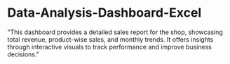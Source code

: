 # Data-Analysis-Dashboard-Excel
"This dashboard provides a detailed sales report for the shop, showcasing total revenue, product-wise sales, and monthly trends. It offers insights through interactive visuals to track performance and improve business decisions."
